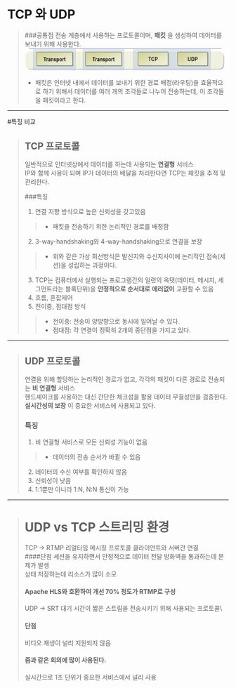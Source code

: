 # TCP 와 UDP
> ###공통점
> 전송 계층에서 사용하는 프로토콜이며, __패킷__ 을 생성하여 데이터를 보내기 위해 사용한다.
![img.png](imgs/TransportLayerImg.png)
> - 패킷은 인터넷 내에서 데이터를 보내기 위한 경로 배정(라우팅)을 효율적으로 하기 위해서 데이터를 여러 개의 조각들로 나누어 전송하는데,
    이 조각들을 패킷이라고 한다.

<hr>

#특징 비교

> ## TCP 프로토콜
> 일반적으로 인터넷상에서 데이터를 하는데 사용되는 __연결형__ 서비스 \
> IP와 함께 사용이 되며 IP가 데이터의 배달을 처리한다면 TCP는 패킷을 추적 및 관리한다.
> 
> ###특징
> 1. 연결 지향 방식으로 높은 신뢰성을 갖고있음
> >- 패킷을 전송하기 위한 논리적인 경로를 배정함
> 2. 3-way-handshaking와 4-way-handshaking으로 연결을 보장
> >- 위와 같은 가상 회선방식은 발신지와 수신지사이에 논리적인 접속(세션)을 성립하는 과정이다. 
> 3. TCP는 컴퓨터에서 실행되는 프로그램간의 일련의 옥텟(데이터, 메시지, 세그먼트라는 블록단위)을
>       __안정적으로__ __순서대로__ __에러없이__ 교환할 수 있음
> 4. 흐름, 혼잡제어
> 5. 전이중, 점대점 방식
> >- 전이중: 전송이 양방향으로 동시에 일어날 수 있다.
> >- 점대점: 각 연결이 정확히 2개의 종단점을 가지고 있다.

<hr>

> ## UDP 프로토콜
> 연결을 위해 할당하는 논리적인 경로가 없고, 각각의 패킷이 다른 경로로 전송되는 __비 연결형__ 서비스\
> 핸드셰이크를 사용하는 대신 간단한 체크섬을 활용 데이터 무결성만을 검증한다.\
> __실시간성의 보장__ 이 중요한 서비스에 사용되고 있다. 
> 
> ### 특징
>1. 비 연결형 서비스로 모든 신뢰성 기능이 없음
> >- 데이터의 전송 순서가 바뀔 수 있음
>2. 데이터의 수신 여부를 확인하지 않음
>3. 신뢰성이 낮음
>4. 1:1뿐만 아니라 1:N, N:N 통신이 가능

<hr>

> # UDP vs TCP 스트리밍 환경
> TCP -> RTMP 리얼타임 메시징 프로토콜 클라이언트와 서버간 연결\
>  ####단점 
 > 세션을 유지하면서 안정적으로 데이터 전달 방화벽을 통과하는데 문제가 발생\
> 상태 저장하는데 리소스가 많이 소모
> #### Apache HLS와 호환하여 개선 70% 정도가 RTMP로 구성
> 
> UDP -> SRT 대기 시간이 짧은 스트림을 전송시키기 위해 사용되는 프로토콜\
> #### 단점
> 비디오 재생이 널리 지원되지 않음
> 
> #### 줌과 같은 회의에 많이 사용된다. 
> 실시간으로 1초 단위가 중요한 서비스에서 널리 사용